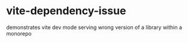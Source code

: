 # vite-dependency-issue
demonstrates vite dev mode serving wrong version of a library within a monorepo
